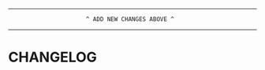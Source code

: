 --------------------------------------------------------------------------------
                          ^ ADD NEW CHANGES ABOVE ^
--------------------------------------------------------------------------------

CHANGELOG
=========

